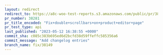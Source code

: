 ```yaml
---
layout: redirect
redirect_to: https://a8c-woo-test-reports.s3.amazonaws.com/public/pr/38281/api/index.html
pr_number: 38281
pr_title_encoded: "Fix+double+scrollbars+on+product+editor+page"
pr_test_type: api
last_published: "2023-05-12 16:38:55 +0000"
commit_sha: c085c383b695ed6d2bcfd38d59ffeffc585356a6
commit_message: "Add changelog entries"
branch_name: fix/38149
---
```

